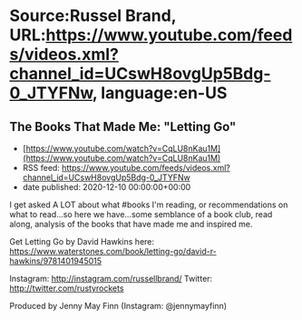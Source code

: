 # Source:Russel Brand, URL:https://www.youtube.com/feeds/videos.xml?channel_id=UCswH8ovgUp5Bdg-0_JTYFNw, language:en-US

## The Books That Made Me: "Letting Go"
 - [https://www.youtube.com/watch?v=CqLU8nKau1M](https://www.youtube.com/watch?v=CqLU8nKau1M)
 - RSS feed: https://www.youtube.com/feeds/videos.xml?channel_id=UCswH8ovgUp5Bdg-0_JTYFNw
 - date published: 2020-12-10 00:00:00+00:00

I get asked A LOT about what #books I'm reading, or recommendations on what to read...so here we have...some semblance of a book club, read along, analysis of the books that have made me and inspired me.

Get Letting Go by David Hawkins here: https://www.waterstones.com/book/letting-go/david-r-hawkins/9781401945015

Instagram: http://instagram.com/russellbrand/
Twitter: http://twitter.com/rustyrockets

Produced by Jenny May Finn (Instagram: @jennymayfinn)

